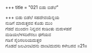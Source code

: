 +++
title = "021 ಬಿಡು ಬಿಡೆಲೆ"

+++
ಬಿಡು ಬಿಡೆಲೆ ಸಹದೇವಯೆನ್ನಯ  
ನುಡಿಗೆ ಮಾರುತ್ತರವ ಕೊಡು ಮುಂ  
ಗೆಡದೆ ಮುಂದಣ ನಿನ್ನವನ ಕಂಡಿಂತು ಮರುಳಹರೆ   
ಮಡಿಯಲೆಳಸದಿರೆನಲು ಢಗೆಯವ   
ಗಡಿಸೆ ಸೈರಿಸಲರಿಯದುತ್ತರ  
ಗೊಡದೆ ಜಲವೀಂಟಿದನು ದಾಂಟಿದುದಸು ಕಳೇಬರವ      ॥21॥